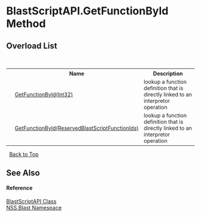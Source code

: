 # BlastScriptAPI.GetFunctionById Method 
 


## Overload List
&nbsp;<table><tr><th></th><th>Name</th><th>Description</th></tr><tr><td>![Public method](media/pubmethod.gif "Public method")</td><td><a href="84e82515-9ca9-b3de-108a-bd3da4478ab5">GetFunctionById(Int32)</a></td><td>
lookup a function definition that is directly linked to an interpretor operation</td></tr><tr><td>![Public method](media/pubmethod.gif "Public method")</td><td><a href="25aa5b3e-6c8f-cb04-2ae9-bea78269a813">GetFunctionById(ReservedBlastScriptFunctionIds)</a></td><td>
lookup a function definition that is directly linked to an interpretor operation</td></tr></table>&nbsp;
<a href="#blastscriptapi.getfunctionbyid-method">Back to Top</a>

## See Also


#### Reference
<a href="e6f5a4bb-3337-aec4-3768-690bdad3c62b">BlastScriptAPI Class</a><br /><a href="88b55311-4a89-0894-e27a-e157e443c7f7">NSS.Blast Namespace</a><br />